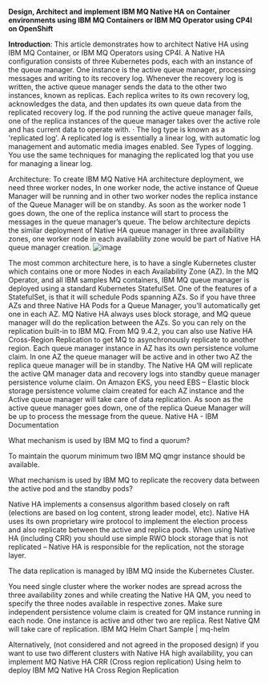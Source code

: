 **Design, Architect and implement IBM MQ Native HA on Container environments using IBM MQ Containers or IBM MQ Operator using CP4I on OpenShift**

**Introduction**: This article demonstrates how to architect Native HA using IBM MQ Container, or IBM MQ Operators using CP4I. 
A Native HA configuration consists of three Kubernetes pods, each with an instance of the queue manager. One instance is the active queue manager, processing messages and writing to its recovery log. Whenever the recovery log is written, the active queue manager sends the data to the other two instances, known as replicas. Each replica writes to its own recovery log, acknowledges the data, and then updates its own queue data from the replicated recovery log. If the pod running the active queue manager fails, one of the replica instances of the queue manager takes over the active role and has current data to operate with.
·                     The log type is known as a 'replicated log'. A replicated log is essentially a linear log, with automatic log management and automatic media images enabled. See Types of logging. You use the same techniques for managing the replicated log that you use for managing a linear log.

Architecture:
To create IBM MQ Native HA architecture deployment, we need three worker nodes, In one worker node, the active instance of Queue Manager will be running and in other two worker nodes the replica instance of the Queue Manager will be on standby. As soon as the worker node 1 goes down, the one of the replica instance will start to process the messages in the queue manager’s queue. The below architecture depicts the similar deployment of Native HA queue manager in three availability zones, one worker node in each availability zone would be part of Native HA queue manager creation.
 ![image](https://github.com/user-attachments/assets/314db7ca-3b59-4b06-9bdf-c4d21186c2f0)


The most common architecture here, is to have a single Kubernetes cluster which contains one or more Nodes in each Availability Zone (AZ).  In the MQ Operator, and all IBM samples MQ containers, IBM MQ queue manager is deployed using a standard Kubernetes StatefulSet.  One of the features of a StatefulSet, is that it will schedule Pods spanning AZs.  So if you have three AZs and three Native HA Pods for a Queue Manager, you’ll automatically get one in each AZ.  MQ Native HA always uses block storage, and MQ queue manager will do the replication between the AZs.  So you can rely on the replication built-in to IBM MQ.
From MQ 9.4.2, you can also use Native HA Cross-Region Replication to get MQ to asynchronously replicate to another region.
Each queue manager instance in AZ has its own persistence volume claim. In one AZ the queue manager will be active and in other two AZ the replica queue manager will be in standby. The Native HA QM will replicate the active QM manager data and recovery logs into standby queue manager persistence volume claim. 
On Amazon EKS, you need EBS – Elastic block storage persistence volume claim created for each AZ instance and the Active queue manager will take care of data replication. 
As soon as the active queue manager goes down, one of the replica Queue Manager will be up to process the message from the queue. 
Native HA - IBM Documentation

What mechanism is used by IBM MQ to find a quorum?

To maintain the quorum minimum two IBM MQ qmgr instance  should be available. 

What mechanism is used by IBM MQ to replicate the recovery data between the active pod and the standby pods?

Native HA implements a consensus algorithm based closely on raft (elections are based on log content, strong leader model, etc). Native HA uses its own proprietary wire protocol to implement the election process and also replicate between the active and replica pods. When using Native HA (including CRR) you should use simple RWO block storage that is not replicated – Native HA is responsible for the replication, not the storage layer.

The data replication is managed by IBM MQ inside the Kubernetes Cluster. 

You need single cluster where the worker nodes are spread across the three availability zones and while creating the Native HA QM, you need to specify the three nodes available in respective zones. Make sure independent persistence volume claim is created for QM instance running in each node. One instance is active and other two are replica. Rest Native QM will take care of replication. 
IBM MQ Helm Chart Sample | mq-helm

Alternatively,  (not considered and not agreed in the proposed design)
if you want to use two different clusters with Native HA high availability, you can implement MQ Native HA CRR (Cross region replication) 
Using helm to deploy IBM MQ Native HA Cross Region Replication
